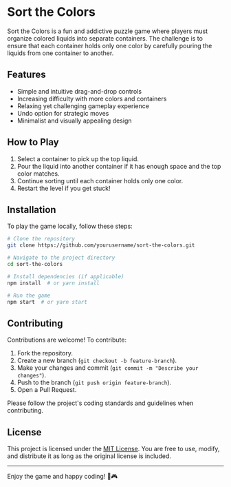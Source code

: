 # Sort the Colors

Sort the Colors is a fun and addictive puzzle game where players must organize colored liquids into separate containers. The challenge is to ensure that each container holds only one color by carefully pouring the liquids from one container to another.

## Features
- Simple and intuitive drag-and-drop controls
- Increasing difficulty with more colors and containers
- Relaxing yet challenging gameplay experience
- Undo option for strategic moves
- Minimalist and visually appealing design

## How to Play
1. Select a container to pick up the top liquid.
2. Pour the liquid into another container if it has enough space and the top color matches.
3. Continue sorting until each container holds only one color.
4. Restart the level if you get stuck!

## Installation
To play the game locally, follow these steps:

```sh
# Clone the repository
git clone https://github.com/yourusername/sort-the-colors.git

# Navigate to the project directory
cd sort-the-colors

# Install dependencies (if applicable)
npm install  # or yarn install

# Run the game
npm start  # or yarn start
```

## Contributing
Contributions are welcome! To contribute:
1. Fork the repository.
2. Create a new branch (`git checkout -b feature-branch`).
3. Make your changes and commit (`git commit -m "Describe your changes"`).
4. Push to the branch (`git push origin feature-branch`).
5. Open a Pull Request.

Please follow the project's coding standards and guidelines when contributing.

## License
This project is licensed under the [MIT License](LICENSE). You are free to use, modify, and distribute it as long as the original license is included.

---
Enjoy the game and happy coding! 🎨🎮
